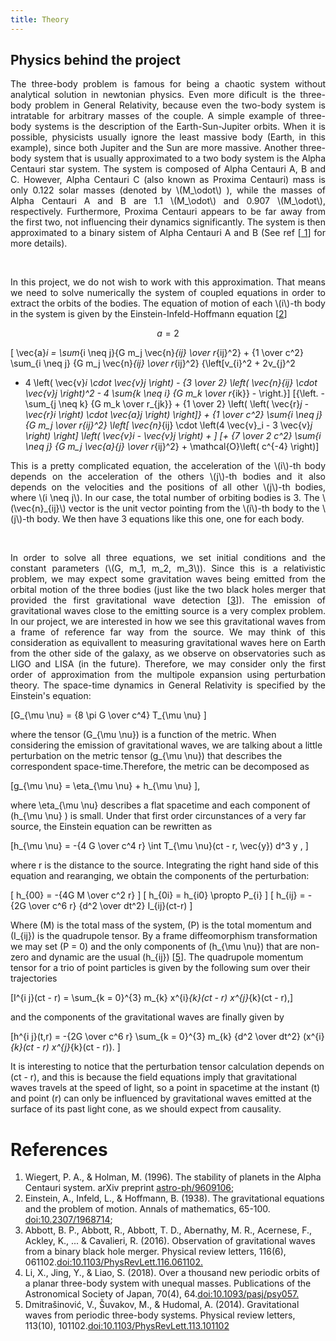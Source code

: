```yaml
---
title: Theory
---
```


<h2>Physics behind the project</h2>

<html>
<head>
  <meta charset="utf-8">
  <meta name="viewport" content="width=device-width">
  <title>MathJax example</title>
  <script src="https://polyfill.io/v3/polyfill.min.js?features=es6"></script>
  <script id="MathJax-script" async
          src="https://cdn.jsdelivr.net/npm/mathjax@3/es5/tex-mml-chtml.js">
  </script>
</head>
<body>
  <p style="text-align:justify">The three-body problem is famous for being a chaotic system without analytical solution in newtonian physics. Even more dificult is the three-body problem in General Relativity, because even the two-body system is intratable for arbitrary masses of the couple. A simple example of three-body systems is
  the description of the Earth-Sun-Jupiter orbits. When it is possible, physicists usually ignore the least massive body (Earth, in this example), since both
  Jupiter and the Sun are more massive. Another three-body system that is usually approximated to a two body system is the Alpha Centauri star system.
  The system is composed of Alpha Centauri A, B and C. However, Alpha Centauri C (also known as Proxima Centauri) mass is only 0.122 solar masses
  (denoted by \(M_\odot\) ), while the masses of Alpha Centauri A and B are 1.1 \(M_\odot\) and 0.907 \(M_\odot\), respectively. Furthermore, Proxima Centauri
  appears to be far away from the first two, not influencing their dynamics significantly. The system is then approximated to a binary sistem of Alpha
  Centauri A and B (See ref [<a href="https://arxiv.org/abs/astro-ph/9609106"> 1</a>] for more details). </p>
<br>
 <p style="text-align:justify"> In this project, we do not wish to work with this approximation. That means we need to solve numerically the system of coupled equations in order to extract
  the orbits of the bodies. The equation of motion of each \(i\)-th body in the system is given by the Einstein-Infeld-Hoffmann equation [<a href="https://doi.org/10.2307%2F1968714">2</a>]
   
   $$a = 2$$
  
  \[ \vec{a}_i = \sum_{i \neq j}{G m_j \vec{n}_{ij} \over r_{ij}^2} + {1 \over c^2} \sum_{i \neq j} {G m_j \vec{n}_{ij} \over r_{ij}^2} {\left[v_{i}^2 + 2v_{j}^2
  - 4 \left( \vec{v}_i \cdot \vec{v}_j \right) - {3 \over 2} \left( \vec{n}_{ij} \cdot \vec{v}_j \right)^2 - 4 \sum_{k \neq i} {G m_k \over r_{ik}} - \right.}\]
  \[{\left. - \sum_{j \neq k} {G m_k \over r_{jk}} + {1 \over 2} \left( \left( \vec{r}_j - \vec{r}_i \right) \cdot \vec{a}_j \right) \right]} + {1 \over c^2}
  \sum_{i \neq j} {G m_j \over r_{ij}^2} \left[ \vec{n}_{ij} \cdot \left(4 \vec{v}_i - 3 \vec{v}_j \right) \right] \left( \vec{v}_i - \vec{v}_j \right) + \]
  \[+ {7 \over 2 c^2} \sum_{i \neq j} {G m_j \vec{a}_{j} \over r_{ij}^2} + \mathcal{O}\left( c^{-4} \right)\] </p>
  
 <p style="text-align:justify"> This is a pretty complicated equation, the acceleration of the \(i\)-th body depends on the acceleration of the others \(j\)-th bodies and it
  also depends on the velocities and the positions of all other \(j\)-th bodies, where \(i \neq j\). In our case, the total number of orbiting bodies is 3. The
  \(\vec{n}_{ij}\) vector is the unit vector pointing from the \(i\)-th body to the \(j\)-th body. We then have 3 equations like this one, one for each body.<br>
    </p><br>
  
<p style="text-align:justify">  In order to solve all three equations, we set initial conditions and the constant parameters (\(G, m_1, m_2, m_3\)). Since this is a relativistic problem, we may
  expect some gravitation waves being emitted from the orbital motion of the three bodies (just like the two black holes merger that provided the first gravitational
  wave detection [<a target="_blank" href="https://doi.org/10.1103/PhysRevLett.116.061102">3</a>]). The emission of gravitational waves close to the emitting source
  is a very complex problem. In our project, we are interested in how we see this gravitational waves from a frame of reference far way from the source. We may think
  of this consideration as equivallent to measuring gravitational waves here on Earth from the other side of the galaxy, as we observe on observatories such as LIGO and LISA (in the future). Therefore, we may consider only the first
  order of approximation from the multipole expansion using perturbation theory. The space-time dynamics in General Relativity is specified by the Einstein's equation:
  
  \[G_{\mu \nu} = {8 \pi G \over c^4} T_{\mu \nu} \]
  
  where the tensor \(G_{\mu \nu}\) is a function of the metric. When considering the emission of gravitational waves, we are talking about a little perturbation on the metric tensor \(g_{\mu \nu}\) that describes the correspondent space-time.Therefore, the metric can be decomposed as 
  
  \[g_{\mu \nu} = \eta_{\mu \nu} + h_{\mu \nu} \],
  
  where \eta_{\mu \nu} describes a flat spacetime and each component of \(h_{\mu \nu} \) is small.  Under that first order circunstances of a very far source, the Einstein equation can be rewritten as
  
  \[h_{\mu \nu} = -{4 G \over c^4 r} \int T_{\mu \nu}(ct - r, \vec{y}) d^3 y , \]
  
  where r is the distance to the source. Integrating the right hand side of this equation and rearanging, we obtain the components of the perturbation:
  
  \[ h_{00} = -{4G M \over c^2 r} \]
  \[ h_{0i} = h_{i0} \propto P_{i} \]
  \[ h_{ij} = -{2G \over c^6 r} {d^2 \over dt^2} I_{ij}(ct-r) \]
  
  Where \(M\) is the total mass of the system, \(P\) is the total momentum and \(I_{ij}\) is the quadrupole tensor. By a frame diffeomorphism transformation we may set
  \(P = 0\) and the only components of \(h_{\mu \nu}\) that are non-zero and dynamic are the usual \(h_{ij}\) [<a target="_blank" href="https://doi.org/10.1103/PhysRevLett.113.101102">5</a>]. The quadrupole momentum tensor for a trio of point particles is given by the following sum over their trajectories
  
  \[I^{i j}(ct - r) = \sum_{k = 0}^{3} m_{k} x^{i}_{k}(ct - r) x^{j}_{k}(ct - r),\]
  
  and the components of the gravitational waves are finally given by
  
  \[h^{i j}(t,r) = -{2G \over c^6 r} \sum_{k = 0}^{3} m_{k} {d^2 \over dt^2} (x^{i}_{k}(ct - r) x^{j}_{k}(ct - r)). \]
  
  It is interesting to notice that the perturbation tensor calculation depends on \(ct - r\), and this is because the field equations imply that gravitational waves travels at the speed of light, so a point in spacetime at the instant \(t\) and point \(r\) can only be influenced by gravitational waves emitted at the surface of its past light cone, as we should expect from causality.
  
</p>
<body>


<h1>References</h1>

<ol>
  <li> Wiegert, P. A., & Holman, M. (1996). The stability of planets in the Alpha Centauri system. arXiv preprint <a href="https://arxiv.org/abs/astro-ph/9609106"> astro-ph/9609106</a>;</li>
  <li>Einstein, A., Infeld, L., & Hoffmann, B. (1938). The gravitational equations and the problem of motion. Annals of mathematics, 65-100. <a href="https://doi.org/10.2307%2F1968714"> doi:10.2307/1968714</a>;</li>
  <li>Abbott, B. P., Abbott, R., Abbott, T. D., Abernathy, M. R., Acernese, F., Ackley, K., ... & Cavalieri, R. (2016). Observation of gravitational waves from a binary black hole merger. 
    Physical review letters, 116(6), 061102.<a target="_blank" href="https://doi.org/10.1103/PhysRevLett.116.061102">doi:10.1103/PhysRevLett.116.061102.</a></li>
  <li>Li, X., Jing, Y., & Liao, S. (2018). Over a thousand new periodic orbits of a planar three-body system with unequal masses. Publications of the Astronomical
    Society of Japan, 70(4), 64.<a target="_blank" href="https://doi.org/10.1093/pasj/psy057">doi:10.1093/pasj/psy057.</a></li>
  <li>Dmitrašinović, V., Šuvakov, M., & Hudomal, A. (2014). Gravitational waves from periodic three-body systems. Physical review letters, 113(10), 101102.<a target="_blank" href="https://doi.org/10.1103/PhysRevLett.113.101102">doi:10.1103/PhysRevLett.113.101102</a></li>
</ol>

